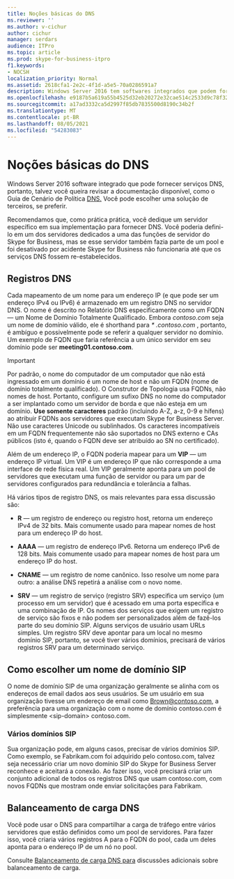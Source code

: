 ```yaml
---
title: Noções básicas do DNS
ms.reviewer: ''
ms.author: v-cichur
author: cichur
manager: serdars
audience: ITPro
ms.topic: article
ms.prod: skype-for-business-itpro
f1.keywords:
- NOCSH
localization_priority: Normal
ms.assetid: 2618cfa1-2e2c-4f1d-a5e5-70a0286591a7
description: Windows Server 2016 tem softwares integrados que podem fornecer serviços DNS, portanto, talvez você queira revisar a documentação disponível, como o Guia de Cenário de Política DNS. Você pode escolher uma solução de terceiros, se preferir.
ms.openlocfilehash: e9187b5a619a55b4525d32eb20272e32cae514c2533d9c78f32d7ffed77d30ad
ms.sourcegitcommit: a17ad3332ca5d2997f85db7835500d8190c34b2f
ms.translationtype: MT
ms.contentlocale: pt-BR
ms.lasthandoff: 08/05/2021
ms.locfileid: "54283083"
---
```

# <a name="dns-basics"></a>Noções básicas do DNS
 
Windows Server 2016 software integrado que pode fornecer serviços DNS, portanto, talvez você queira revisar a documentação disponível, como o Guia de Cenário de Política [DNS.](/windows-server/networking/dns/deploy/dns-policy-scenario-guide) Você pode escolher uma solução de terceiros, se preferir.
  
Recomendamos que, como prática prática, você dedique um servidor específico em sua implementação para fornecer DNS. Você poderia defini-lo em um dos servidores dedicados a uma das funções de servidor do Skype for Business, mas se esse servidor também fazia parte de um pool e foi desativado por acidente Skype for Business não funcionaria até que os serviços DNS fossem re-estabelecidos.
  
## <a name="dns-records"></a>Registros DNS

Cada mapeamento de um nome para um endereço IP (e que pode ser um endereço IPv4 ou IPv6) é armazenado em um registro DNS no servidor DNS. O nome é descrito no Relatório DNS especificamente como um FQDN — um Nome de Domínio Totalmente Qualificado. Embora *contoso.com* seja um nome de domínio válido, ele é shorthand para *\* .contoso.com* , portanto, é ambíguo e possivelmente pode se referir a qualquer servidor no domínio. Um exemplo de FQDN que faria referência a um único servidor em seu domínio pode ser **meeting01.contoso.com**.
  
> [!IMPORTANT]
> Por padrão, o nome do computador de um computador que não está ingressado em um domínio é um nome de host e não um FQDN (nome de domínio totalmente qualificado). O Construtor de Topologia usa FQDNs, não nomes de host. Portanto, configure um sufixo DNS no nome do computador a ser implantado como um servidor de borda e que não esteja em um domínio. **Use somente caracteres** padrão (incluindo A-Z, a-z, 0-9 e hífens) ao atribuir FQDNs aos servidores que executam Skype for Business Server. Não use caracteres Unicode ou sublinhados. Os caracteres incompatíveis em um FQDN frequentemente não são suportados no DNS externo e CAs públicos (isto é, quando o FQDN deve ser atribuído ao SN no certificado).
  
Além de um endereço IP, o FQDN poderia mapear para um **VIP** — um endereço IP virtual. Um VIP é um endereço IP que não corresponde a uma interface de rede física real. Um VIP geralmente aponta para um pool de servidores que executam uma função de servidor ou para um par de servidores configurados para redundância e tolerância a falhas.
  
Há vários tipos de registro DNS, os mais relevantes para essa discussão são: 
  
- **R** — um registro de endereço ou registro host, retorna um endereço IPv4 de 32 bits. Mais comumente usado para mapear nomes de host para um endereço IP do host.
    
- **AAAA** — um registro de endereço IPv6. Retorna um endereço IPv6 de 128 bits. Mais comumente usado para mapear nomes de host para um endereço IP do host.
    
- **CNAME** — um registro de nome canônico. Isso resolve um nome para outro: a análise DNS repetirá a análise com o novo nome.
    
- **SRV** — um registro de serviço (registro SRV) especifica um serviço (um processo em um servidor) que é acessado em uma porta específica e uma combinação de IP. Os nomes dos serviços que exigem um registro de serviço são fixos e não podem ser personalizados além de fazê-los parte do seu domínio SIP. Alguns serviços de usuário usam URLs simples. Um registro SRV deve apontar para um local no mesmo domínio SIP, portanto, se você tiver vários domínios, precisará de vários registros SRV para um determinado serviço.
    
## <a name="how-to-choose-a-sip-domain-name"></a>Como escolher um nome de domínio SIP
<a name="BK_NameSIP"> </a>

O nome de domínio SIP de uma organização geralmente se alinha com os endereços de email dados aos seus usuários. Se um usuário em sua organização tivesse um endereço de email como Brown@contoso.com, a preferência para uma organização com o nome de domínio contoso.com é simplesmente \<sip-domain\> contoso.com.
  
### <a name="multiple-sip-domains"></a>Vários domínios SIP

 Sua organização pode, em alguns casos, precisar de vários domínios SIP. Como exemplo, se Fabrikam.com foi adquirido pelo contoso.com, talvez seja necessário criar um novo domínio SIP do Skype for Business Server reconhece e aceitará a conexão. Ao fazer isso, você precisará criar um conjunto adicional de todos os registros DNS que usam contoso.com, com novos FQDNs que mostram onde enviar solicitações para Fabrikam.
  
## <a name="dns-load-balancing"></a>Balanceamento de carga DNS
<a name="BK_NameSIP"> </a>

Você pode usar o DNS para compartilhar a carga de tráfego entre vários servidores que estão definidos como um pool de servidores. Para fazer isso, você criaria vários registros A para o FQDN do pool, cada um deles aponta para o endereço IP de um nó no pool.
  
Consulte [Balanceamento de carga DNS para](../../plan-your-deployment/edge-server-deployments/advanced-edge-server-dns.md#DNSLB) discussões adicionais sobre balanceamento de carga.

